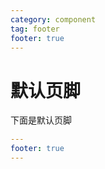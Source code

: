 ```yaml
---
category: component
tag: footer
footer: true
---
```


# 默认页脚

下面是默认页脚

```yml
---
footer: true
---
```
